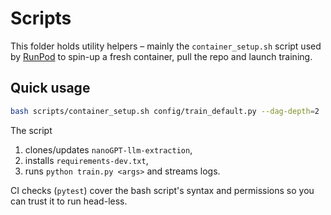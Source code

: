 # Scripts

This folder holds utility helpers – mainly the `container_setup.sh` script used
by [RunPod](https://runpod.io) to spin-up a fresh container, pull the repo and
launch training.

## Quick usage

```bash
bash scripts/container_setup.sh config/train_default.py --dag-depth=2
```

The script
1. clones/updates `nanoGPT-llm-extraction`,
2. installs `requirements-dev.txt`,
3. runs `python train.py <args>` and streams logs.

CI checks (`pytest`) cover the bash script's syntax and permissions so you can
trust it to run head-less. 